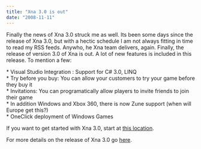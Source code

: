 ```yaml
---
title: "Xna 3.0 is out"
date: "2008-11-11"
---
```


Finally the news of Xna 3.0 struck me as well. Its been some days since the release of Xna 3.0, but with a hectic schedule I am not always fitting in time to read my RSS feeds. Anywho, he Xna team delivers, again. Finally, the release of version 3.0 of Xna is out. A lot of new features is included in this release. To mention a few:  
  
\* Visual Studio Integration : Support for C# 3.0, LINQ  
\* Try before you buy: You can allow your customers to try your game before they buy it  
\* Invitations: You can programatically allow players to invite friends to join their game  
\* In addition Windows and Xbox 360, there is now Zune support (when will Europe get this?)  
\* OneClick deployment of Windows Games  
  
If you want to get started with Xna 3.0, start at [this location](http://creators.xna.com/).  
  
For more details on the release of Xna 3.0 go [here](http://creators.xna.com/en-us/xnags_islive).
